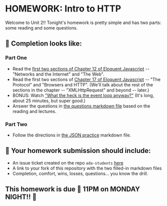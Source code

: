 # HOMEWORK: Intro to HTTP

Welcome to Unit 2!! Tonight's homework is pretty simple and has two parts: some reading and some questions.

## 🚀 Completion looks like:

### Part One

- Read the [first two sections of Chapter 12 of Eloquent Javascript](http://eloquentjavascript.net/12_browser.html) -- "Networks and the Internet" and "The Web".
- Read the first two sections of [Chapter 17 of Eloquent Javascript](http://eloquentjavascript.net/17_http.html) -- "The Protocol" and "Browsers and HTTP". (We'll talk about the rest of the sections in the chapter -- "XMLHttpRequest" and beyond -- later.)
- BONUS: Watch ["What the heck is the event loop anyway?"](https://www.youtube.com/watch?v=8aGhZQkoFbQ) (It's long, about 25 minutes, but super good.)
- Answer the questions in [the questions markdown file](./questions.md) based on the reading and lectures.

### Part Two

- Follow the directions in [the JSON practice](./json-practice.md) markdown file.

## 🚀 Your homework submission should include:

- An issue ticket created on the repo `ada-students` [here](https://git.generalassemb.ly/nyc-wdi-ada/ada-students/issues/new)
- A link to your fork of this repository with the two filled-in markdown files
- Completion, comfort, wins, losses, questions... you know the drill.

## This homework is due 🚨 11PM on MONDAY NIGHT!! 🚨
